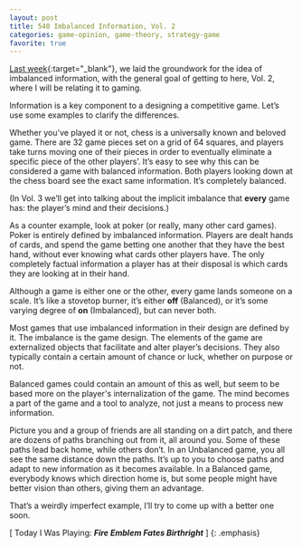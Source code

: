 ```yaml
---
layout: post
title: 540 Imbalanced Information, Vol. 2
categories: game-opinion, game-theory, strategy-game
favorite: true
---
```

[Last week](http://www.foster-douglas.com/games/528-imbalanced-information-vol-1/){:target="_blank"}, we laid the groundwork for the idea of imbalanced information, with the general goal of getting to here, Vol. 2, where I will be relating it to gaming.

Information is a key component to a designing a competitive game.  Let’s use some examples to clarify the differences.

Whether you've played it or not, chess is a universally known and beloved game. There are 32 game pieces set on a grid of 64 squares, and players take turns moving one of their pieces in order to eventually eliminate a specific piece of the other players’. It’s easy to see why this can be considered a game with balanced information.  Both players looking down at the chess board see the exact same information.  It’s completely balanced.

(In Vol. 3 we’ll get into talking about the implicit imbalance that **every** game has: the player’s mind and their decisions.)

As a counter example, look at poker (or really, many other card games).  Poker is entirely defined by imbalanced information.  Players are dealt hands of cards, and spend the game betting one another that they have the best hand, without ever knowing what cards other players have. The only completely factual information a player has at their disposal is which cards they are looking at in their hand.

Although a game is either one or the other, every game lands someone on a scale.  It’s like a stovetop burner, it’s either **off** (Balanced), or it’s some varying degree of **on** (Imbalanced), but can never both.

Most games that use imbalanced information in their design are defined by it.  The imbalance is the game design.  The elements of the game are externalized objects that facilitate and alter player’s decisions.   They also typically contain a certain amount of chance or luck, whether on purpose or not.

Balanced games could contain an amount of this as well, but seem to be based more on the player's internalization of the game.  The mind becomes a part of the game and a tool to analyze, not just a means to process new information.

Picture you and a group of friends are all standing on a dirt patch, and there are dozens of paths branching out from it, all around you. Some of these paths lead back home, while others don’t.  In an Unbalanced game, you all see the same distance down the paths.  It’s up to you to choose paths and adapt to new information as it becomes available.  In a Balanced game, everybody knows which direction home is, but some people might have better vision than others, giving them an advantage.

That’s a weirdly imperfect example, I’ll try to come up with a better one soon.

[ Today I Was Playing: ***Fire Emblem Fates Birthright*** ]
{: .emphasis}